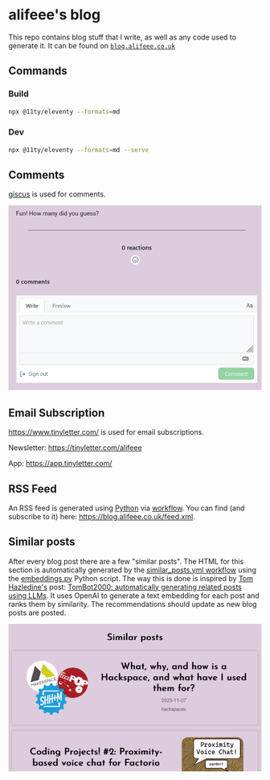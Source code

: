 # alifeee's blog

This repo contains blog stuff that I write, as well as any code used to generate it. It can be found on [`blog.alifeee.co.uk`](https://blog.alifeee.co.uk)

## Commands

### Build

```bash
npx @11ty/eleventy --formats=md
```

### Dev

```bash
npx @11ty/eleventy --formats=md --serve
```

## Comments

[giscus](https://giscus.app) is used for comments.

![Screenshot of comment form](images/giscus.png)

## Email Subscription

<https://www.tinyletter.com/> is used for email subscriptions.

Newsletter: <https://tinyletter.com/alifeee>

App: <https://app.tinyletter.com/>

## RSS Feed

An RSS feed is generated using [Python](./utilities.py/rss_feed.py) via [workflow](./.github/workflows/rss.yml). You can find (and subscribe to it) here: <https://blog.alifeee.co.uk/feed.xml>.

## Similar posts

After every blog post there are a few "similar posts". The HTML for this section is automatically generated by the [similar_posts.yml workflow](./.github/workflows/similar_posts.yml) using the [embeddings.py](./utilities.py/embeddings.py) Python script. The way this is done is inspired by [Tom Hazledine's](https://tomhazledine.com) post: [TomBot2000: automatically generating related posts using LLMs](https://tomhazledine.com/llm-related-posts/). It uses OpenAI to generate a text embedding for each post and ranks them by similarity. The recommendations should update as new blog posts are posted.

![Screenshot of website section, "similar posts", showing a couple of example posts.](images/similar_posts.png)
